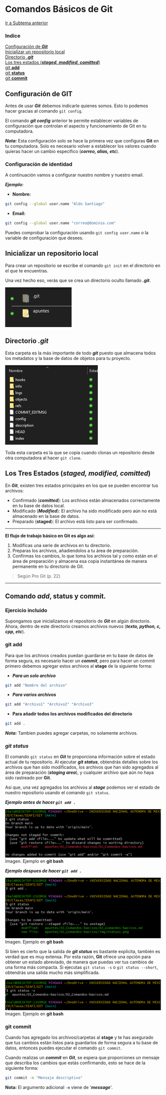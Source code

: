 # **Comandos Básicos de Git**

[Ir a Subtema anterior](../01_Introduccion/01_Introduccion.md)

### Indice 

[Configuración de ***Git***](#configuración-de-git)  
[Inicializar un repositorio local](#inicializar-un-repositorio-local)  
[Directorio ***.git***](#directorio-git)  
[Los tres estados (***staged, modified, comitted***)](#los-tres-estados-staged-modified-comitted)  
[git **add**](#git-add)  
[git **status**](#git-status)  
[git **commit**](#git-commit)  

## Configuración de GIT

Antes de usar ***Git*** debemos indicarle quienes somos. Esto lo podemos hacer gracias al comando `git config`.

El comando ***git config*** anterior te permite establecer variables de configuración que controlan el aspecto y funcionamiento de Git en tu computadora.

***Nota:*** Esta configuración solo se hace la primera vez que configuras **Git** en tu computadora. Solo es necesario volver a establecer los valores cuando quieras hacer un cambio específico (***correo, alias, etc***).

### Configuración de identidad

A continuación vamos a configurar nuestro nombre y nuestro email.

***Ejemplo:***  
- **Nombre:**
```bash
git config --global user.name "Aldo Santiago"
```
- **Email:**
```bash
git config --global user.name "correo@dominio.com"
```

Puedes comprobar la configuración usando `git config user.name` o la variable de configuración que desees.

## Inicializar un repositorio local

Para crear un repositorio se escribe el comando `git init` en el directorio en el que te encuentras.

Una vez hecho eso, verás que se crea un directorio oculto llamado ***.git***. 

![Directorio ***.git***](img/directorio-git.PNG)

## Directorio ***.git***

Esta carpeta es la más importante de todo ***git*** puesto que almacena todos los metadatos y la base de datos de objetos para tu proyecto. 

![Contenido de la carpeta ***.git***](img/contenido-directorio.png)

Toda esta carpeta es la que se copia cuando clonas un repositorio desde otra computadora al hacer `git clone`.

## Los Tres Estados (***staged, modified, comitted***)

En ***Git***, existen tres estados principales en los que se pueden encontrar tus archivos:
- Confirmado (***comitted***): Los archivos están almacenados correctamente en tu base de datos local. 
- Modificado (***Modified***): El archivo ha sido modificado pero aún no está almacenado en la base de datos.
- Preparado (**staged**): El archivo está listo para ser confirmado.

---
**El flujo de trabajo básico en Git es algo así:** 
1. Modificas una serie de archivos en tu directorio.
2. Preparas los archivos, añadiendolos a tu área de preparación.
3. Confirmas los cambios, lo que toma los archivos tal y como están en el área de preparación y almacena esa copia instantánea de manera permanente en tu directorio de Git.
> Según Pro Git (p. 22)
---

## Comando ***add***, **status** y **commit**.
### **Ejercicio incluido**

Supongamos que inicializamos el repositorio de ***Git*** en algún directorio. Ahora, dentro de este directorio creamos archivos nuevos (***texto, python, c, cpp, etc***). 

### **git add**

Para que los archivos creados puedan guardarse en tu base de datos de forma segura, es necesario hacer un ***commit***, pero para hacer un commit primero debemos agregar estos archivos al **stage** de la siguiente forma:

- ***Para un solo archivo***

```bash
git add "Nombre del archivo"
```

- ***Para varios archivos***
```bash
git add "Archivo1" "Archivo2" "Archivo3"
```

- **Para añadir todos los archivos modificados del directorio**
```bash
git add .
```
***Nota:*** Tambien puedes agregar carpetas, no solamente archivos. 


### ***git status***

El comando `git status` en ***Git*** te proporciona información sobre el estado actual de tu repositorio. Al ejecutar ***git status***, obtendrás detalles sobre los archivos que han sido modificados, los archivos que han sido agregados al área de preparación (***staging area***), y cualquier archivo que aún no haya sido rastreado por **Git**.

Así que, una vez agregados los archivos al ***stage*** podemos ver el estado de nuestro repositorio usando el comando `git status`.

***Ejemplo antes de hacer `git add .`***

![Ejemplo git status](img/status1.png)  
Imagen. Ejemplo en **git bash**

***Ejemplo despues de hacer `git add .`***

![Ejemplo git status](img/status2.png)  
Imagen. Ejemplo en **git bash**


Si bien es cierto que la salida de ***git status*** es bastante explícita, también es verdad que es muy extensa. Por esta razón, **Git** ofrece una opción para obtener un estado abreviado, de manera que puedas ver tus cambios de una forma más compacta. Si ejecutas `git status -s` o `git status --short`, obtendrás una salida mucho más simplificada.

![ejemplo status abreviado](img/status-abreviado.png)  
Imagen. Ejemplo en **git bash**

### **git commit**

Cuando has agregado los archivos/carpetas al **stage** y te has asegurado que tus cambios están listos para guardarlos de forma segura a tu base de datos, entonces puedes ejecutar el comando `git commit`.

Cuando realizas un ***commit*** en ***Git***, se espera que proporciones un mensaje que describa los cambios que estás confirmando, esto se hace de la siguiente forma:

```bash
git commit -m "Mensaje descriptivo"
```

**Nota:** El argumento adicional `-m` viene de '***message***'.

